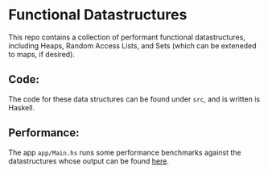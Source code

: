 # Functional Datastructures

This repo contains a collection of performant functional datastructures, 
including Heaps, Random Access Lists, and Sets (which can be exteneded to 
maps, if desired). 

## Code:
The code for these data structures can be found under `src`, and is written 
is Haskell.

## Performance:
The app `app/Main.hs` runs some performance benchmarks against the 
datastructures whose output can be found [here](datastructures.html).

